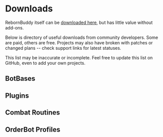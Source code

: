 # Downloads

RebornBuddy itself can be [downloaded here](http://updates.buddyauth.com/getnewest?filter=RebornBuddy64), but has little value without add-ons.

Below is directory of useful downloads from community developers.  Some are paid, others are free.  Projects may also have broken with patches or changed plans -- check support links for latest statuses.

This list may be inaccurate or incomplete.  Feel free to update this list on GitHub, even to add your own projects.

## BotBases

[101]: https://example.com "example"

## Plugins

[201]: https://example.com "example"

## Combat Routines

[301]: https://example.com "example"

## OrderBot Profiles

[401]: https://example.com "example"